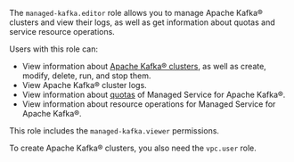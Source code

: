 The `managed-kafka.editor` role allows you to manage Apache Kafka® clusters and view their logs, as well as get information about quotas and service resource operations.

Users with this role can:
* View information about [Apache Kafka® clusters](../../managed-kafka/concepts/index.md), as well as create, modify, delete, run, and stop them.
* View Apache Kafka® cluster logs.
* View information about [quotas](../../managed-kafka/concepts/limits.md#mkf-quotas) of Managed Service for Apache Kafka®.
* View information about resource operations for Managed Service for Apache Kafka®.

This role includes the `managed-kafka.viewer` permissions.

To create Apache Kafka® clusters, you also need the `vpc.user` role.